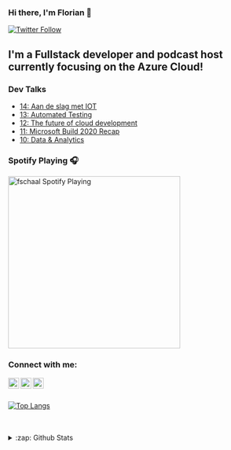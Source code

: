 ### Hi there, I'm Florian 👋
[![Twitter Follow](https://img.shields.io/twitter/follow/fschaal?color=1DA1F2&logo=twitter&style=for-the-badge)](https://twitter.com/intent/follow?original_referer=https%3A%2F%2Fgithub.com%2Ffschaal&screen_name=fschaal)

## I'm a Fullstack developer and podcast host currently focusing on the Azure Cloud!

### Dev Talks
<!-- DevTalks:START -->
- [14: Aan de slag met IOT](https://anchor.fm/dev-talks/episodes/14-Aan-de-slag-met-IOT-ei61ij)
- [13: Automated Testing](https://anchor.fm/dev-talks/episodes/13-Automated-Testing-ei61i4)
- [12: The future of cloud development](https://anchor.fm/dev-talks/episodes/12-The-future-of-cloud-development-ei61ic)
- [11: Microsoft Build 2020 Recap](https://anchor.fm/dev-talks/episodes/11-Microsoft-Build-2020-Recap-ei61i5)
- [10: Data & Analytics](https://anchor.fm/dev-talks/episodes/10-Data--Analytics-ei61ig)
<!-- DevTalks:END -->

### Spotify Playing 🎧
[<img src="https://novatorem-five.vercel.app/api/spotify-playing" alt="fschaal Spotify Playing" width="350" />](https://open.spotify.com/user/112395701)

### Connect with me:

[<img align="left" alt="codeSTACKr | Twitter" width="22px" src="https://cdn.jsdelivr.net/npm/simple-icons@v3/icons/twitter.svg" />][twitter]
[<img align="left" alt="codeSTACKr | LinkedIn" width="22px" src="https://cdn.jsdelivr.net/npm/simple-icons@v3/icons/linkedin.svg" />][linkedin]
[<img align="left" alt="codeSTACKr | Instagram" width="22px" src="https://cdn.jsdelivr.net/npm/simple-icons@v3/icons/instagram.svg" />][instagram]

[twitter]: https://twitter.com/fschaal
[instagram]: https://instagram.com/keekje
[linkedin]: https://linkedin.com/in/florian-schaal

<br />
<br />

[![Top Langs](https://github-readme-stats.vercel.app/api/top-langs/?username=fschaal&hide=css,html)](https://github.com/fschaal/github-readme-stats)

<br />
<br />
<details>
  <summary>:zap: Github Stats</summary>
  
  [![Anurag's github stats](https://github-readme-stats.vercel.app/api?username=fschaal&&count_private=true&theme=cobalt)](https://github.com/fschaal/github-readme-stats)
  
</details>

